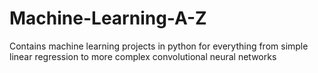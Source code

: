 # Machine-Learning-A-Z
Contains machine learning projects in python for everything from simple linear regression to more complex convolutional neural networks
